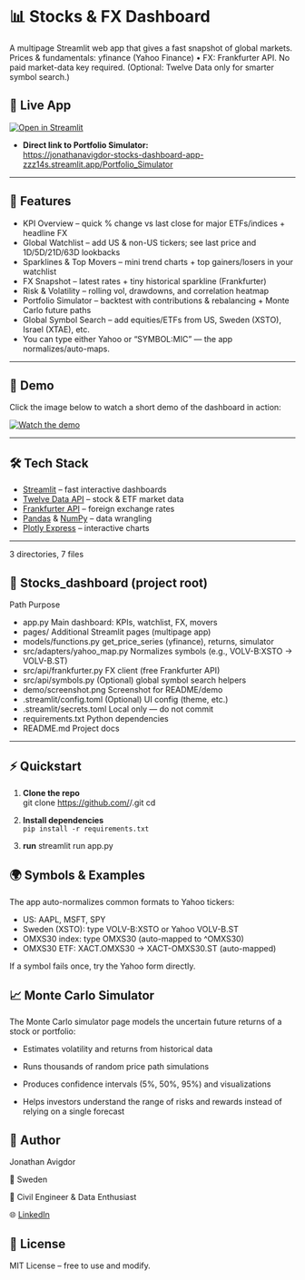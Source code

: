 # 📊 Stocks & FX Dashboard 

A multipage Streamlit web app that gives a fast snapshot of global markets.
Prices & fundamentals: yfinance (Yahoo Finance) • FX: Frankfurter API.
No paid market-data key required. (Optional: Twelve Data only for smarter symbol search.)

## 🔗 Live App

[![Open in Streamlit](https://static.streamlit.io/badges/streamlit_badge_black_white.svg)](https://jonathanavigdor-stocks-dashboard-app-zzz14s.streamlit.app/Portfolio_Simulator)

- **Direct link to Portfolio Simulator:**  
  https://jonathanavigdor-stocks-dashboard-app-zzz14s.streamlit.app/Portfolio_Simulator

---

## 🚀 Features

- KPI Overview – quick % change vs last close for major ETFs/indices + headline FX
- Global Watchlist – add US & non-US tickers; see last price and 1D/5D/21D/63D lookbacks
- Sparklines & Top Movers – mini trend charts + top gainers/losers in your watchlist
- FX Snapshot – latest rates + tiny historical sparkline (Frankfurter)
- Risk & Volatility – rolling vol, drawdowns, and correlation heatmap
- Portfolio Simulator – backtest with contributions & rebalancing + Monte Carlo future paths
- Global Symbol Search – add equities/ETFs from US, Sweden (XSTO), Israel (XTAE), etc.
- You can type either Yahoo or “SYMBOL:MIC” — the app normalizes/auto-maps.

---

## 🎥 Demo

Click the image below to watch a short demo of the dashboard in action:

[![Watch the demo](demo/screenshot.png)](https://youtu.be/X6iAGP6US4E)

---

## 🛠️ Tech Stack

- [Streamlit](https://streamlit.io/) – fast interactive dashboards  
- [Twelve Data API](https://twelvedata.com/) – stock & ETF market data  
- [Frankfurter API](https://www.frankfurter.app/) – foreign exchange rates  
- [Pandas](https://pandas.pydata.org/) & [NumPy](https://numpy.org/) – data wrangling  
- [Plotly Express](https://plotly.com/python/plotly-express/) – interactive charts  

---
3 directories, 7 files

## 📂 Stocks_dashboard (project root)

Path	Purpose
- app.py	Main dashboard: KPIs, watchlist, FX, movers
- pages/	Additional Streamlit pages (multipage app)
- models/functions.py	get_price_series (yfinance), returns, simulator
- src/adapters/yahoo_map.py	Normalizes symbols (e.g., VOLV-B:XSTO → VOLV-B.ST)
- src/api/frankfurter.py	FX client (free Frankfurter API)
- src/api/symbols.py	(Optional) global symbol search helpers
- demo/screenshot.png	Screenshot for README/demo
- .streamlit/config.toml	(Optional) UI config (theme, etc.)
- .streamlit/secrets.toml	Local only — do not commit
- requirements.txt	Python dependencies
- README.md	Project docs

---
## ⚡ Quickstart

1. **Clone the repo**  
    git clone https://github.com/<your-username>/<your-repo>.git
    cd <your-repo>

2. **Install dependencies**  
   `pip install -r requirements.txt`  

3. **run**
   streamlit run app.py
   
## 🌍 Symbols & Examples

The app auto-normalizes common formats to Yahoo tickers:
- US: AAPL, MSFT, SPY
- Sweden (XSTO): type VOLV-B:XSTO or Yahoo VOLV-B.ST
- OMXS30 index: type OMXS30 (auto-mapped to ^OMXS30)
- OMXS30 ETF: XACT.OMXS30 → XACT-OMXS30.ST (auto-mapped)

If a symbol fails once, try the Yahoo form directly.


## 📈 Monte Carlo Simulator

The Monte Carlo simulator page models the uncertain future returns of a stock or portfolio:

* Estimates volatility and returns from historical data

* Runs thousands of random price path simulations

* Produces confidence intervals (5%, 50%, 95%) and visualizations

* Helps investors understand the range of risks and rewards instead of relying on a single forecast

## 👤 Author

Jonathan Avigdor

📍 Sweden 

💼 Civil Engineer & Data Enthusiast

🌐 [LinkedIn](https://www.linkedin.com/in/jonathanavigdor/)

## 📜 License

MIT License – free to use and modify.


